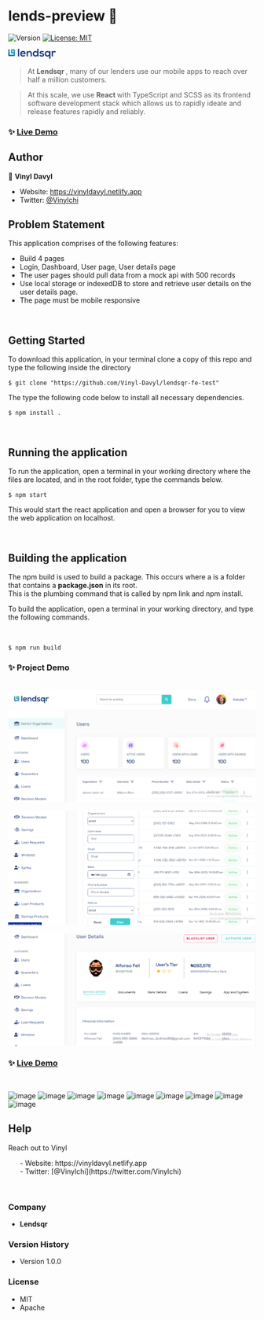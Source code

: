 <h1>
lends-preview 👋 
</h1>


<p>
  <img alt="Version" src="https://img.shields.io/badge/version-1.0.0-blue.svg?cacheSeconds=2592000" />
  <a href="#" target="_blank">
    <img alt="License: MIT" src="https://img.shields.io/badge/License-MIT-yellow.svg" />
  </a>
</p>

<img src="./src/images/logo.svg" style="height: 20px;" alt="image"> <br>

> At <b>Lendsqr </b>, many of our lenders use our mobile apps to reach over half a million customers. <br> 

> At this scale, we use <b> React </b> with TypeScript and SCSS as its frontend software development stack which allows us to rapidly ideate and release features rapidly and reliably.

### ✨ [Live Demo](https://okononfua-david-lendsqr-fe-test.netlify.app/)

## Author

👤 **Vinyl Davyl**

- Website: https://vinyldavyl.netlify.app
- Twitter: [@Vinylchi](https://twitter.com/Vinylchi)

<!-- ## Support is contiguous 

Leave a ⭐️ If this project got you going!
<p>
  <a href="https://www.buymeacoffee.com/VinylDavyl"> <img align="left" src="https://cdn.buymeacoffee.com/buttons/v2/default-yellow.png" height="50" width="210" alt="buymeacoffee.com/VinylDavyl" /></a>
</p>
<br /><br /> -->

## Problem Statement 

<p> This application comprises of the following features: 
<ul>
<li> Build 4 pages </li>
<li> Login, Dashboard, User page, User details page </li>
<li> The user pages should pull data from a mock api with 500 records </li>
<li> Use local storage or indexedDB to store and retrieve user details on the user details page. </li>
<li> The page must be mobile responsive </li>
</ul> <br>


## Getting Started

<p> To download this application, in your terminal clone a copy of this repo and type the following inside the directory </p>

```shell 
$ git clone "https://github.com/Vinyl-Davyl/lendsqr-fe-test" 
```
<p> The type the following code below to install all necessary dependencies. 
</p>

```shell
$ npm install .
```
<br> 

## Running the application 
<p>
 To run the application, open a terminal in your working directory where the files are located, and in the root folder, type the commands below. 
</p>

```shell
$ npm start  
```
<p>
 This would start the react application and open a browser for you to view the web application on localhost. 

</p>

<br> 

## Building the application 
<p>
The npm build is used to build a package. 
This occurs where a <package-folder> is a folder that contains a <b>package.json</b> in its root. <br> 
This is the plumbing command that is called by npm link and npm install.
<br>

To build the application, open a terminal in your working directory, and type the following commands. 
</p>
<br> 

```shell 
$ npm run build 
``` 

### ✨ Project Demo <br><br>
  
<p align="center"><img src="./src/images/shot1.png" /></p>

<p align="center"><img src="./src/images/shot2.png" /></p>

<p align="center"><img src="./src/images/shot3.png" /></p>


### ✨ [Live Demo](https://okononfua-david-lendsqr-fe-test.netlify.app/)

<br>

![image](https://img.shields.io/badge/React-20232A?style=for-the-badge&logo=react&logoColor=61DAFB)
![image](https://img.shields.io/badge/Netlify-430098?style=for-the-badge&logo=netlify&logoColor=white)
![image](https://img.shields.io/badge/Figma-F24E1E?style=for-the-badge&logo=figma&logoColor=white)
![image](https://img.shields.io/badge/Codecademy-FFF0E5?style=for-the-badge&logo=codecademy&logoColor=303347)
![image](https://img.shields.io/badge/Typescript-000000?style=for-the-badge&logo=typescript&logoColor=white)
![image](https://img.shields.io/badge/npm-CB3837?style=for-the-badge&logo=npm&logoColor=white)
![image](https://img.shields.io/badge/Node.js-339933?style=for-the-badge&logo=nodedotjs&logoColor=white)
![image](https://img.shields.io/badge/Redux-593D88?style=for-the-badge&logo=redux&logoColor=white)
![image](https://img.shields.io/badge/Jacascript-593D88?style=for-the-badge&logo=javascript&logoColor=white)


## Help

<p>
Reach out to Vinyl
  <ul>
   - Website: https://vinyldavyl.netlify.app <br>
  - Twitter: [@Vinylchi](https://twitter.com/Vinylchi) 
  </ul>
</p>
<br>
 

### Company 
*  <b> Lendsqr </b> 


### Version History

* Version 1.0.0 


### License
* MIT 
* Apache 

<br>

